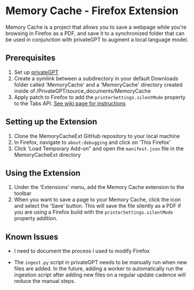 # Memory Cache - Firefox Extension

Memory Cache is a project that allows you to save a webpage while you're browsing in Firefox as a PDF, and save it to a synchronized folder that can be used in conjunction with privateGPT to augment a local language model.

## Prerequisites 
1. Set up [privateGPT](https://github.com/imartinez/privateGPT) 
2. Create a symlink between a subdirectory in your default Downloads folder called 'MemoryCache' and a 'MemoryCache' directory created inside of /PrivateGPT/source_documents/MemoryCache 
3. Apply patch to Firefox to add the `printerSettings.silentMode` property to the Tabs API. [See wiki page for instructions](https://github.com/misslivirose/MemoryCacheExt/wiki/Modifying-Firefox-to-use-Memory-Cache) 

## Setting up the Extension
1. Clone the MemoryCacheExt GitHub repository to your local machine 
2. In Firefox, navigate to `about:debugging` and click on 'This Firefox'
3. Click 'Load Temporary Add-on" and open the `manifest.json` file in the MemoryCacheExt directory

## Using the Extension
1. Under the 'Extensions' menu, add the Memory Cache extension to the toolbar
2. When you want to save a page to your Memory Cache, click the icon and select the 'Save' button. This will save the file silently as a PDF if you are using a Firefox build with the `printerSettings.silentMode`  property addition. 

## Known Issues
* I need to document the process I used to modify Firefox

* The `ingest.py` script in privateGPT needs to be manually run when new files are added. In the future, adding a worker to automatically run the ingestion script after adding new files on a regular update cadence will reduce the manual steps. 
